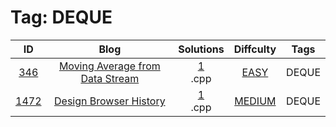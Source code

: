 
# Tag: DEQUE
| ID | Blog | Solutions | Diffculty | Tags |
|:----:|:----:|:-------:|:----:|:----:|
| [346](https://leetcode.com/problems/moving-average-from-data-stream/) | [Moving Average from Data Stream](https://helloacm.com/design-a-moving-average-class-for-data-stream/) | [1](https://github.com/DoctorLai/ACM/tree/master/leetcode/346.%20Moving%20Average%20from%20Data%20Stream)<br/>.cpp | [EASY](https://github.com/DoctorLai/ACM/blob/master/leetcode/EASY.md) | DEQUE |
| [1472](https://leetcode.com/problems/design-browser-history/) | [Design Browser History](https://helloacm.com/how-to-design-a-browser-history-using-double-ended-queue-deque-in-c/) | [1](https://github.com/DoctorLai/ACM/tree/master/leetcode/1472.%20Design%20Browser%20History)<br/>.cpp | [MEDIUM](https://github.com/DoctorLai/ACM/blob/master/leetcode/MEDIUM.md) | DEQUE |
